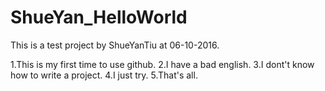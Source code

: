 # ShueYan_HelloWorld
This is a test project by ShueYanTiu at 06-10-2016.

1.This is my first time to use github.
2.I have a bad english.
3.I dont't know how to write a project.
4.I just try.
5.That's all.
